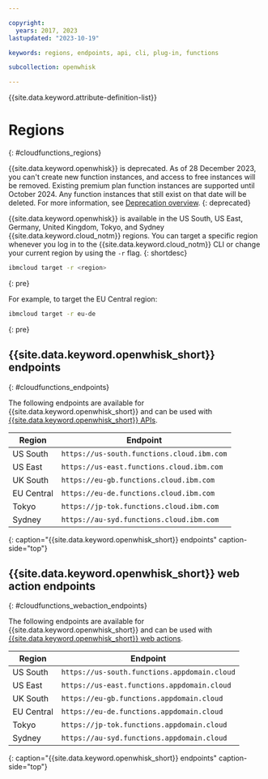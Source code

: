 ```yaml
---

copyright:
  years: 2017, 2023
lastupdated: "2023-10-19"

keywords: regions, endpoints, api, cli, plug-in, functions

subcollection: openwhisk

---
```


{{site.data.keyword.attribute-definition-list}}


# Regions
{: #cloudfunctions_regions}

{{site.data.keyword.openwhisk}} is deprecated. As of 28 December 2023, you can't create new function instances, and access to free instances will be removed. Existing premium plan function instances are supported until October 2024. Any function instances that still exist on that date will be deleted. For more information, see [Deprecation overview](/docs/openwhisk?topic=openwhisk-dep-overview).
{: deprecated}

{{site.data.keyword.openwhisk}} is available in the US South, US East, Germany, United Kingdom, Tokyo, and Sydney {{site.data.keyword.cloud_notm}} regions. You can target a specific region whenever you log in to the {{site.data.keyword.cloud_notm}} CLI or change your current region by using the `-r` flag.
{: shortdesc}

```bash
ibmcloud target -r <region>
```
{: pre}

For example, to target the EU Central region:

```bash
ibmcloud target -r eu-de
```
{: pre}


## {{site.data.keyword.openwhisk_short}} endpoints
{: #cloudfunctions_endpoints}

The following endpoints are available for {{site.data.keyword.openwhisk_short}} and can be used with [{{site.data.keyword.openwhisk_short}} APIs](https://cloud.ibm.com/apidocs/functions).

| Region | Endpoint |
| --------- | -------- |
| US South | `https://us-south.functions.cloud.ibm.com` |
| US East | `https://us-east.functions.cloud.ibm.com` |
| UK South | `https://eu-gb.functions.cloud.ibm.com` |
| EU Central | `https://eu-de.functions.cloud.ibm.com` |
| Tokyo | `https://jp-tok.functions.cloud.ibm.com` |
| Sydney | `https://au-syd.functions.cloud.ibm.com` |
{: caption="{{site.data.keyword.openwhisk_short}} endpoints" caption-side="top"}

## {{site.data.keyword.openwhisk_short}} web action endpoints
{: #cloudfunctions_webaction_endpoints}

The following endpoints are available for {{site.data.keyword.openwhisk_short}} and can be used with [{{site.data.keyword.openwhisk_short}} web actions](/docs/openwhisk?topic=openwhisk-actions_web).

| Region | Endpoint |
| --------- | -------- |
| US South | `https://us-south.functions.appdomain.cloud` |
| US East | `https://us-east.functions.appdomain.cloud` |
| UK South | `https://eu-gb.functions.appdomain.cloud` |
| EU Central | `https://eu-de.functions.appdomain.cloud` |
| Tokyo | `https://jp-tok.functions.appdomain.cloud` |
| Sydney | `https://au-syd.functions.appdomain.cloud` |
{: caption="{{site.data.keyword.openwhisk_short}} endpoints" caption-side="top"}


